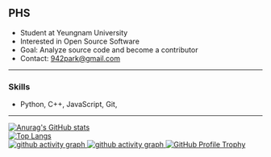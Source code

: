 ## PHS
- Student at Yeungnam University
- Interested in Open Source Software
- Goal: Analyze source code and become a contributor
- Contact: 942park@gmail.com
---
### Skills
- Python, C++, JavaScript, Git,
---
[![Anurag's GitHub stats](https://github-readme-stats.vercel.app/api?username=moruraQ&show_icons=true&theme=radical&title_color=00FFFF&text_color=FFFFFF&icon_color=FFFF00)](https://github.com/anuraghazra/github-readme-stats)   
[![Top Langs](https://github-readme-stats.vercel.app/api/top-langs/?username=moruraQ&layout=compact&theme=radical&title_color=00FFFF&text_color=FFFFFF)](https://github.com/anuraghazra/github-readme-stats)   
<a href="https://github.com/ashutosh00710/github-readme-activity-graph">
  <img src="https://github-readme-activity-graph.vercel.app/graph?username=moruraQ&bg_color=141321&color=FFFFFF&line=00FFFF&point=00FFFF&hide_border=true#gh-light-mode-only" alt="github activity graph"/>
  <img src="https://github-readme-activity-graph.vercel.app/graph?username=moruraQ&bg_color=141321&color=FFFFFF&line=00FFFF&point=00FFFF&border_color=FFFFFF#gh-dark-mode-only" alt="github activity graph"/>
</a>
[![GitHub Profile Trophy](https://github-profile-trophy.vercel.app/?username=moruraQ&theme=nord&no_bg=true&cache_bust=1)](https://github.com/ryo-ma/github-profile-trophy)   
